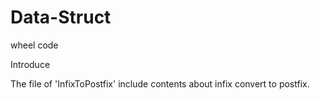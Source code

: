 # Data-Struct
wheel code

Introduce

The file of 'InfixToPostfix' include contents about infix convert to postfix.
